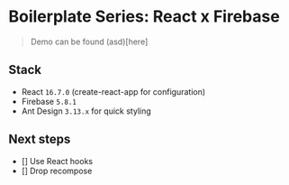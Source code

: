 # Boilerplate Series: React x Firebase

> Demo can be found (asd)[here]

## Stack

- React `16.7.0` (create-react-app for configuration)
- Firebase `5.8.1`
- Ant Design `3.13.x` for quick styling

## Next steps

- [] Use React hooks
- [] Drop recompose

